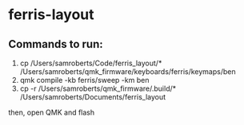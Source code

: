 # ferris-layout

## Commands to run:

1. cp /Users/samroberts/Code/ferris_layout/\* /Users/samroberts/qmk_firmware/keyboards/ferris/keymaps/ben
2. qmk compile -kb ferris/sweep -km ben
3. cp -r /Users/samroberts/qmk_firmware/.build/* /Users/samroberts/Documents/ferris_layout

then, open QMK and flash
